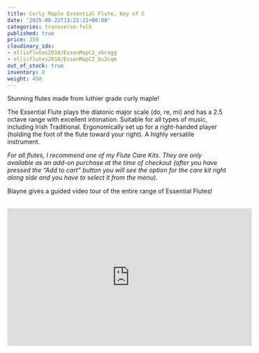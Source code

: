 ```yaml
---
title: Curly Maple Essential Flute, Key of C
date: '2025-08-22T13:22:21+00:00'
categories: transverse-folk
published: true
price: 359
cloudinary_ids:
- ellisflutes2018/EssenMapC1_vbragg
- ellisflutes2018/EssenMapC2_bu2cqm
out_of_stock: true
inventory: 0
weight: 450
---
```


Stunning flutes made from luthier grade curly maple!

The Essential Flute plays the diatonic major scale (do, re, mi) and has a 2.5 octave range with excellent intonation.  Suitable for all types of music, including Irish Traditional.  Ergonomically set up for a right-handed player (holding the foot of the flute toward your right).  A highly versatile instrument.

*For all flutes, I recommend one of my Flute Care Kits. They are only available as an add-on purchase at the time of checkout (after you have pressed the “Add to cart” button you will see the option for the care kit right along side and you have to select it from the menu).*

Blayne gives a guided video tour of the entire range of Essential Flutes!
<br/><br/>
<iframe width="560" height="315" src="https://www.youtube.com/embed/SpD1Om16E-c" frameborder="0" allow="accelerometer; autoplay; clipboard-write; encrypted-media; gyroscope; picture-in-picture" allowfullscreen></iframe>